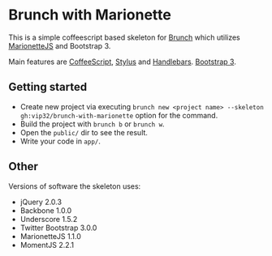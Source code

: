 # Brunch with Marionette
This is a simple coffeescript based skeleton for [Brunch](http://brunch.io/) which utilizes [MarionetteJS](http://marionettejs.com/) and Bootstrap 3.

Main features are [CoffeeScript](http://coffeescript.org/),
[Stylus](http://learnboost.github.com/stylus/) and
[Handlebars](http://handlebarsjs.com/).
[Bootstrap 3](http://getbootstrap.com/).

## Getting started
* Create new project via executing `brunch new <project name> --skeleton gh:vip32/brunch-with-marionette` option for the command.
* Build the project with `brunch b` or `brunch w`.
* Open the `public/` dir to see the result.
* Write your code in `app/`.

## Other
Versions of software the skeleton uses:

* jQuery 2.0.3
* Backbone 1.0.0
* Underscore 1.5.2
* Twitter Bootstrap 3.0.0
* MarionetteJS 1.1.0
* MomentJS 2.2.1